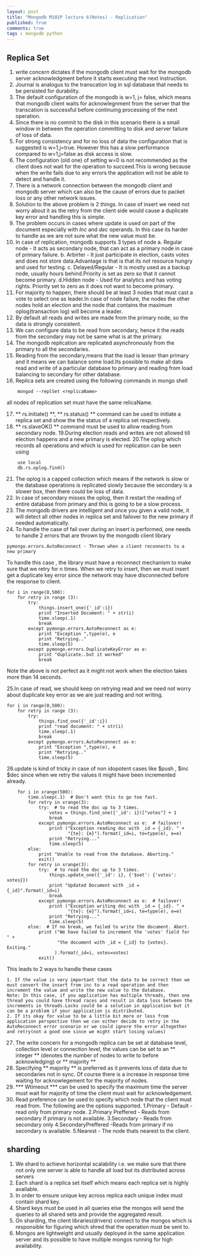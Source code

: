 ```yaml
---
layout: post
title: "Mongodb M101P lecture 6(Notes) - Replication"
published: true
comments: true
tags : mongodb python
---
```

## Replica Set
1. write concern dictates if the mongodb client must wait for the mongodb server acknowledgment before it starts executing the next instruction.
2. Journal is analogus to the transcation log in sql database that needs to be persisted for durability.
3. The default configuration of the mongodb is w=1, j= false, which means that mongodb client waits for acknowlegnment from the server that the transcation is successful before continuing processing of the next operation.
4. Since there is no commit to the disk in this scenario there is a small window in between the operation committing to disk and server failure of loss of data.
5. For strong consistency and for no loss of data the configuration that is suggested is w=1,j=true. However this has a slow performance compared to w=1,j=false as disk access is slow.
6. The configuration (old one) of setting w=0 is not recommended as the client does not wait for the operation to succeed.This is wrong because when the write fails due to any errors the application will not be able to detect and handle it.
7. There is a network connection between the mongodb client and mongodb server which can also be the cause of errors due to packet loss or any other network issues. 
8. Solution to the above problem is 2 things. In case of insert we need not worry about it as the retry from the client side would cause a duplicate key error and handling this is simple.
9. The problem occurs in cases where update is used on part of the document especially with *Inc* and *dec* operands. In this case its harder to handle as we are not sure what the new value must be.
10. In case of replication, mongodb supports 3 types of node
    a. Regular node - It acts as secondary node, that can act as a primary node in case of primary failure.
    b. Arbirter - It just participate in election,  casts votes and does not store data.Advantage is that is that its not resource hungry and used for testing.
    c. Delayed/Regular - It is mostly used as a backup node, usually hours behind.Priority is set as zero so that it cannot become primary.
    d.Hidden node - Used for analytics and has voting rights. Priority set to zero as it does not want to become primary.
11. For majority to happen, there should be at least 3 nodes that must cast a vote to select one as leader.In case of node failure, the nodes the other nodes hold an election and the node that contains the maximum oplog(transaction log) will become a leader.
12. By default all reads and writes are made from the primary node, so the data is strongly consistent.
13. We can configure data to be read from secondary, hence it the reads from the secondary may not be same what is at the primary.
14. The mongodb replication are replicated asynchronously from the primary to all the secondaries.
15. Reading from the secondary,means that the load is lesser than primary and it means we can balance some load.Its possible to make all data read and write of a particular database to primary and reading from load balancing  to secondary  for other database.
16. Replica sets are created using the following commands in mongo shell
```  
    mongod --replSet <replicaName>
```
all nodes of replication set must have the same relicaName.

17. ** rs.initiate() **, ** rs.status() ** command can be used to initiate a replica set  and show the the status of a replica set respectively.
18. ** rs.slaveOK() ** command must be used to allow reading from secondary node.
19.During election reads and writes are not allowed till election happens and a new primary is elected.
20.The oplog which records all operations and which is used for replication can be seen using
```
    use local
    db.rs.oplog.find()
```
21. The oplog is a capped collection which means if the network is slow or the database operations is replicated slowly because the secondary is a slower box, then there could be loss of data.
22. In case of secondary misses the oplog, then it restart the reading of entire database from primary and this is going to be a slow process.
23. The mongodb drivers are intelligent and once you given a valid node, it will detect all other nodes in replica set and failover to the new primary if needed automatically.
24. To handle the case of fail over during an insert is performed, one needs to handle 2 errors that are thrown by the mongodb client library

```
pymongo.errors.AutoReconnect - Thrown when a client reconnects to a new primary

```

To handle this case , the library must have a reconnect mechanism to make sure that we retry for n times. When we retry to insert, then we must insert get a duplicate key error since the network may have disconnected before the response to client.

```
for i in range(0,500):
    for retry in range (3):
        try:
            things.insert_one({'_id':i})
            print "Inserted Document: " + str(i)
            time.sleep(.1)
            break
        except pymongo.errors.AutoReconnect as e:
            print "Exception ",type(e), e
            print "Retrying.."
            time.sleep(5)
        except pymongo.errors.DuplicateKeyError as e:
            print "duplicate..but it worked"
            break
```

Note the above is not perfect as it might not work when the election takes more than 14 seconds.

25.In case of read, we should keep on retrying read and we need not worry about duplicate key error as we are just reading and not writing.

```
for i in range(0,500):
    for retry in range (3):
        try:
            things.find_one({'_id':i})
            print "read document: " + str(i)
            time.sleep(.1)
            break
        except pymongo.errors.AutoReconnect as e:
            print "Exception ",type(e), e
            print "Retrying.."
            time.sleep(5)
```

26.update is kind of tricky in case of non idopotent cases like $push , $inc $dec since when we retry the values it might have been  incremented already.

```
    for i in xrange(500):
        time.sleep(.1)  # Don't want this to go too fast.
        for retry in xrange(3):
            try:  # to read the doc up to 3 times.
                votes = things.find_one({'_id': i})["votes"] + 1
                break
            except pymongo.errors.AutoReconnect as e:  # failover!
                print ("Exception reading doc with _id = {_id}. " +
                       "{te}: {e}").format(_id=i, te=type(e), e=e)
                print "Retrying..."
                time.sleep(5)
        else: 
            print "Unable to read from the database. Aborting."
            exit()
        for retry in xrange(3):
            try:  # to read the doc up to 3 times.
                things.update_one({'_id': i}, {'$set': {'votes': votes}})
                print "Updated Document with _id = {_id}".format(_id=i)
                break
            except pymongo.errors.AutoReconnect as e:  # failover!
                print ("Exception writing doc with _id = {_id}. " +
                       "{te}: {e}").format(_id=i, te=type(e), e=e)
                print "Retrying..."
                time.sleep(5)
        else:  # If no break, we failed to write the document. Abort.
            print ("We have failed to increment the 'votes' field for " +
                   "the document with _id = {_id} to {votes}. Exiting."
                  ).format(_id=i, votes=votes)
            exit()

```

This leads to 2 ways to handle these cases 
    
    1. If the value is very important that the data to be correct then we must convert the insert from inc to a read operation and then increment the value and write the new value to the database.
    Note: In this case, if you application has multiple threads, then one thread you could have thread races and result in data loss between the increments in threads.Locks could be a solution in application but it can be a problem if your application is distributed. 
    2. If its okay for value to be a little bit more or less from application perspective then we can either decide to retry in the AutoReconnect error scenario or we could ignore the error altogether and retry(not a good one since we might start losing values)

27. The write concern for a mongodb replica can be set at database level, collection level or connection level, the values can be set to an ** integer ** (denotes the number of nodes to write to before acknowledging) or ** majority **
28. Specifying ** majority ** is preferred as it prevents loss of data due to secondaries not in sync. Of course there is a increase in response time waiting for acknowlegement for the majority of nodes. 
29. *** Wtimeout *** can be used to specify the maximum time the server must wait for majority of time the client must wait for acknowledgement.
30. Read preference can be used to specify which node that the client must read from. The following are the options supported.
    1.Primary - Default - read only from primary node.
    2.Primary Preffered - Reads from secondary if primary is not available.
    3.Secondary - Reads from secondary only
    4.SecondaryPreffered -Reads from primary if no secondary is available.
    5.Nearest - The node thats nearest to the client. 

## sharding

1. We shard to achieve horizontal scalability i.e. we make sure that there not only one server is able to handle all load but its distributed across servers
2. Each shard is a replica set itself which means each replica set is highly available.
3. In order to ensure unique key across replica each unique index must contain shard key.
4. Shard keys must be used in all queries else the mongos will send the queries to all shared sets and provide the aggregated result.
5. On sharding, the client libraries(drivers) connect to the mongos which is responsible for figuring which shred that the operation must be sent to.
6. Mongos are lightweight and usually deployed in the same application server and its possible to have multiple mongos running for high availability.

